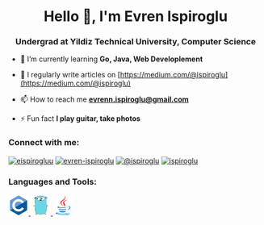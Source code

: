 <h1 align="center">Hello 👋, I'm Evren Ispiroglu</h1>
<h3 align="center">Undergrad at Yildiz Technical University, Computer Science</h3>

- 🔭 I’m currently learning **Go, Java, Web Developlement**

- 📝 I regularly write articles on [https://medium.com/@ispiroglu](https://medium.com/@ispiroglu)

- 📫 How to reach me **evrenn.ispiroglu@gmail.com**

- ⚡ Fun fact **I play guitar, take photos**

<h3 align="left">Connect with me:</h3>
<p align="left">
<a href="https://twitter.com/eispirogluu" target="blank"><img align="center" src="https://raw.githubusercontent.com/rahuldkjain/github-profile-readme-generator/master/src/images/icons/Social/twitter.svg" alt="eispirogluu" height="30" width="40" /></a>
<a href="https://linkedin.com/in/evren-ispiroglu" target="blank"><img align="center" src="https://raw.githubusercontent.com/rahuldkjain/github-profile-readme-generator/master/src/images/icons/Social/linked-in-alt.svg" alt="evren-ispiroglu" height="30" width="40" /></a>
<a href="https://medium.com/@ispiroglu" target="blank"><img align="center" src="https://raw.githubusercontent.com/rahuldkjain/github-profile-readme-generator/master/src/images/icons/Social/medium.svg" alt="@ispiroglu" height="30" width="40" /></a>
<a href="https://www.hackerrank.com/ispiroglu" target="blank"><img align="center" src="https://raw.githubusercontent.com/rahuldkjain/github-profile-readme-generator/master/src/images/icons/Social/hackerrank.svg" alt="ispiroglu" height="30" width="40" /></a>
</p>

<h3 align="left">Languages and Tools:</h3>
<p align="left"> <a href="https://www.cprogramming.com/" target="_blank" rel="noreferrer"> <img src="https://raw.githubusercontent.com/devicons/devicon/master/icons/c/c-original.svg" alt="c" width="40" height="40"/> </a> <a href="https://golang.org" target="_blank" rel="noreferrer"> <img src="https://raw.githubusercontent.com/devicons/devicon/master/icons/go/go-original.svg" alt="go" width="40" height="40"/> </a> <a href="https://www.java.com" target="_blank" rel="noreferrer"> <img src="https://raw.githubusercontent.com/devicons/devicon/master/icons/java/java-original.svg" alt="java" width="40" height="40"/> </a> </p>

